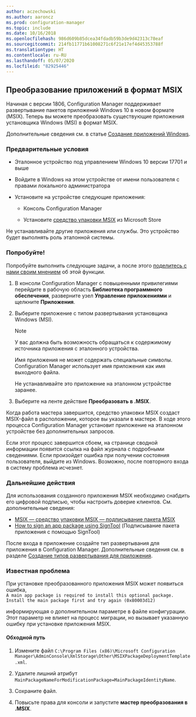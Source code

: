 ```yaml
---
author: aczechowski
ms.author: aaroncz
ms.prod: configuration-manager
ms.topic: include
ms.date: 10/16/2018
ms.openlocfilehash: 986d609b85dcea34fdadb59b3de9d42313c78eaf
ms.sourcegitcommit: 214fb11771b61008271c6f21e17ef4d45353788f
ms.translationtype: HT
ms.contentlocale: ru-RU
ms.lasthandoff: 05/07/2020
ms.locfileid: "82925446"
---
```

## <a name="convert-applications-to-msix"></a><a name="bkmk_msix"></a> Преобразование приложений в формат MSIX
<!--1359029-->

Начиная с версии 1806, Configuration Manager поддерживает развертывание пакетов приложений Windows 10 в новом формате (MSIX). Теперь вы можете преобразовать существующие приложения установщика Windows (MSI) в формат MSIX. 

Дополнительные сведения см. в статье [Создание приложений Windows](../../../../apps/get-started/creating-windows-applications.md#bkmk_general).


### <a name="prerequisites"></a>Предварительные условия

- Эталонное устройство под управлением Windows 10 версии 17701 и выше  

- Войдите в Windows на этом устройстве от имени пользователя с правами локального администратора  

- Установите на устройстве следующие приложения:  

    - Консоль Configuration Manager  

    - Установите [средство упаковки MSIX](https://www.microsoft.com/store/productId/9N5LW3JBCXKF) из Microsoft Store  

Не устанавливайте другие приложения или службы. Это устройство будет выполнять роль эталонной системы. 


### <a name="try-it-out"></a>Попробуйте!

Попробуйте выполнить следующие задачи, а после этого [поделитесь с нами своим мнением](../../../understand/find-help.md#product-feedback) об этой функции.

1. В консоли Configuration Manager с повышенными привилегиями перейдите в рабочую область **Библиотека программного обеспечения**, разверните узел **Управление приложениями** и щелкните **Приложения**.  

2. Выберите приложение с типом развертывания установщика Windows (MSI).  

    > [!Note]  
    > У вас должна быть возможность обращаться к содержимому источника приложения с эталонного устройства.  
    > 
    > Имя приложения не может содержать специальные символы. Configuration Manager использует имя приложения как имя выходного файла.  
    > 
    > Не устанавливайте это приложение на эталонном устройстве заранее.  

3. Выберите на ленте действие **Преобразовать в .MSIX**.

Когда работа мастера завершится, средство упаковки MSIX создаст MSIX-файл в расположении, которое вы указали в мастере. В ходе этого процесса Configuration Manager установит приложение на эталонном устройстве без дополнительных запросов.

Если этот процесс завершится сбоем, на странице сводной информации появится ссылка на файл журнала с подробными сведениями. Если произойдет ошибка при получении состояния пользователя, выйдите из Windows. Возможно, после повторного входа в систему проблема исчезнет.

### <a name="next-steps"></a>Дальнейшие действия

Для использования созданного приложения MSIX необходимо снабдить его цифровой подписью, чтобы настроить доверие клиентов. См. дополнительные сведения: 
- [MSIX — средство упаковки MSIX — подписывание пакета MSIX](https://docs.microsoft.com/archive/blogs/sgern/msix-the-msix-packaging-tool-signing-the-msix-package)
- [How to sign an app package using SignTool](https://docs.microsoft.com/windows/desktop/appxpkg/how-to-sign-a-package-using-signtool) (Подписывание пакета приложения с помощью SignTool)

После входа в приложение создайте тип развертывания для приложения в Configuration Manager. Дополнительные сведения см. в разделе [Создание типов развертывания для приложения](../../../../apps/deploy-use/create-applications.md#bkmk_create-dt).


### <a name="known-issue"></a>Известная проблема

<!--3212701-->
При установке преобразованного приложения MSIX может появиться ошибка,  
`A main app package is required to install this optional package. Install the main package first and try again (0x80003d12)`  

информирующая о дополнительном параметре в файле конфигурации. Этот параметр не влияет на процесс миграции, но вызывает указанную ошибку при установке приложения MSIX. 

#### <a name="workaround"></a>Обходной путь
1. Измените файл `C:\Program Files (x86)\Microsoft Configuration Manager\AdminConsole\XmlStorage\Other\MSIXPackageDeploymentTemplate.xml`.  

2. Удалите лишний атрибут `MainPackageNameForModificationPackage=MainPackageIdentityName`.  

3. Сохраните файл.  

4. Повысьте права для консоли и запустите **мастер преобразования в .MSIX**.  


